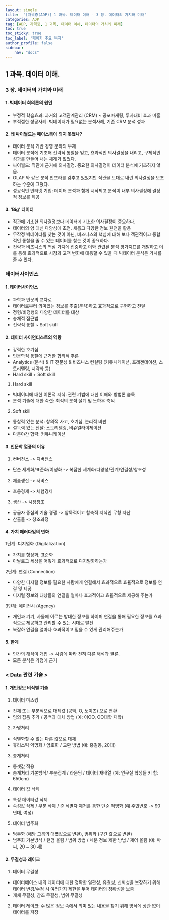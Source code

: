 ```yaml
---
layout: single
title:  "[자격증(ADP)] 1 과목. 데이터 이해 - 3 장. 데이터의 가치와 미래"
categories: ADP
tag: [ADP, 자격증, 1 과목, 데이터 이해, 데이터의 가치와 미래]
toc: true
toc_sticky: true
toc_label: '페이지 주요 목자'
author_profile: false
sidebar:
    nav: "docs"
---
```



## 1 과목. 데이터 이해.

### 3 장. 데이터의 가치와 미래

#### 1. 빅데이터 회의론의 원인
- 부정적 학습효과: 과거의 고객관계관리 (CRM) ~ 공포마케팅, 투자대비 효과 미흡
- 부적절한 성공사례: 빅데이터가 필요없는 분석사례, 기존 CRM 분석 성과

#### 2. 왜 싸이월드는 페이스북이 되지 못했나?
- 데이터 분석 기반 경영 문화의 부재
- 데이터 분석에 기초해 전략적 통찰을 얻고, 효과적인 의사결정을 내리고, 구체적인 성과를 만들어 내는 체계가 없었다.
- 싸이월드: 직관에 근거해 의사결정. 중요한 의사결정이 데이터 분석에 기초하지 않음.
- OLAP 와 같은 분석 인프라를 갖추고 있었지만 직관을 토대로 내린 의사결정을 보조하는 수준에 그쳤다.
- 성공적인 인터넷 기업: 데이터 분석과 함께 시작되고 분석이 내부 의사결정에 결정적 정보를 제공

#### 3. 'Big' 데이터
- 직관에 기초한 의사결정보다 데이터에 기초한 의사결정이 중요하다.
- 데이터의 양 대신 다양성에 초점. 새롭고 다양한 정보 원천을 활용
- 무작정 빅데이터를 찾는 것이 아닌, 비즈니스의 핵심에 대해 보다 객관적이고 종합적인 통찰을 줄 수 있는 데이터를 찾는 것이 종요하다.
- 전략과 비즈니스의 핵심 가치에 집중하고 이와 관련된 분석 평가지표를 개발하고 이를 통해 효과적으로 시장과 고객 변화에 대응할 수 있을 때 빅데이터 분석은 가치를 줄 수 있다.

### 데이터사이언스

#### 1. 데이터사이언스
- 과학과 인문의 교차로
- 데이터로부터 의미있는 정보를 추출(분석)하고 효과적으로 구현하고 전달
- 정형/비정형의 다양한 데이터를 대상
- 총체적 접근법
- 전략적 통찰 ~ Soft skill

#### 2. 데이터 사이언티스트의 역량
- 강력한 호기심
- 인문학적 통찰에 근거한 합리적 추론
- Analytics (분석) & IT 전문성 & 비즈니스 컨설팅 (커뮤니케이션, 프레젠테이션, 스토리텔링, 시각화 등)
- Hard skill + Soft skill

1) Hard skill
- 빅데이터에 대한 이론적 지식: 관련 기법에 대한 이해와 방법론 습득
- 분석 기술에 대한 숙련: 최적의 분석 설계 및 노하우 축적

2) Soft skill
- 통찰력 있는 분석: 창의적 사고, 호기심, 논리적 비판
- 설득력 있는 전달: 스토리텔링, 비쥬얼라이제이션
- 다분야간 협력: 커뮤니케이션

#### 3. 인문학 열풍의 이유
1) 컨버전스 -> 디버전스
- 단순 세계화/표준화/이성화 -> 복잡한 세계화/다양성/관계/연결성/창조성

2) 제품생산 -> 서비스
- 호용경제 -> 체험경제

3) 생산 -> 시장창조
- 공급자 중심의 기술 경쟁 -> 암묵적이고 함축적 지식인 무형 자산
- 산출물 -> 창조과정

#### 4. 가치 패러다임의 변화
1단계: 디지털화 (Digitalization)
- 가치를 형상화, 표준화
- 아날로그 세상을 어떻게 효과적으로 디지털화하는가

2단계: 연결 (Connection)
- 다양한 디지털 정보를 필요한 사람에게 연결해서 효과적으로 효율적으로 정보를 연결 및 제공
- 디지털 정보와 대상들의 연결을 얼마나 효과적이고 효율적으로 제공해 주는가

3단계: 에이전시 (Agency)
- 개인과 기기, 사물에 이르는 방대한 정보를 하이퍼 연결을 통해 필요한 정보를 효과적으로 제공하고 관리할 수 있는 시대로 발전
- 복잡하 연결을 얼마나 효과적이고 믿을 수 있게 관리해주는가

#### 5. 한계
- 인간의 해석이 개입 -> 사람에 따라 전혀 다른 해석과 결론.
- 모든 분석은 가정에 근거

### < Data 관련 기술 > 

#### 1. 개인정보 비식별 기술
1) 데이터 마스킹
- 전체 또는 부분적으로 대체값 (공백, O, 노이즈) 으로 변환
- 임의 잡음 추가 / 공백과 대체 방법 (예: 이OO, OO대학 재학)

2) 가명처리
- 식별화할 수 없는 다른 값으로 대체
- 휴리스틱 익명화 / 암호화 / 교환 방법 (예: 홍길동, 20대)

3) 총계처리
- 통곗값 적용
- 총계처리 기본방식/ 부분집계 / 라운딩 / 데이터 재배열 (예: 연구실 학생들 키 합: 650cm)

4) 데이터 값 삭제
- 특정 데이터값 삭제
- 속성값 삭제 / 부분 삭제 / 준 식별자 제거를 통한 단순 익명화 (예 주민번호 -> 90년대, 여성)

5) 데이터 범주화
- 범주화 (해당 그룹의 대푯값으로 변환), 범위화 (구간 값으로 변환)
- 범주화 기본방식 / 랜덤 올림 / 범위 방법 / 세분 정보 제한 방법 / 제어 올림 (예: 박씨, 20 ~ 30 세)

#### 2. 무결성과 레이크
1) 데이터 무결성
- 데이터베이스 내의 데이터에 대한 정확한 일관성, 유효성, 신뢰성을 보장하기 위해 데이터 변경/수정 시 여러가지 제한을 두어 데이터의 정확성을 보증
- 개체 무결성, 참조 무결성, 범위 무결성

2) 데이터 레이크: 수 많은 정보 속에서 의미 있는 내용을 찾기 위해 방식에 상관 없이 데이터를 저장
